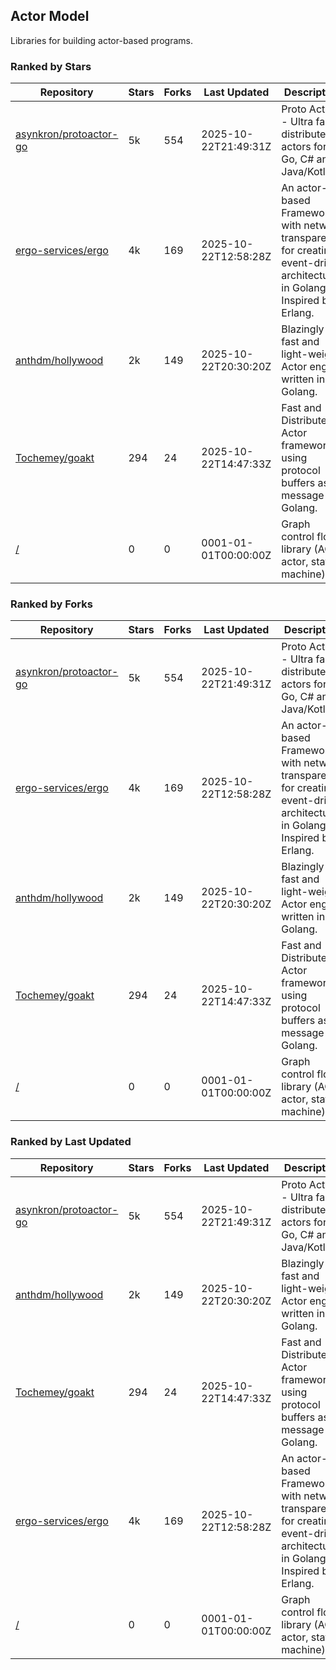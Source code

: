 ## Actor Model

Libraries for building actor-based programs.

### Ranked by Stars

| Repository | Stars | Forks | Last Updated | Description | 
|------------|-------|-------|--------------|-------------|
| [asynkron/protoactor-go](https://github.com/asynkron/protoactor-go) | 5k | 554 | 2025-10-22T21:49:31Z |  Proto Actor - Ultra fast distributed actors for Go, C# and Java/Kotlin. |
| [ergo-services/ergo](https://github.com/ergo-services/ergo) | 4k | 169 | 2025-10-22T12:58:28Z |  An actor-based Framework with network transparency for creating event-driven architecture in Golang. Inspired by Erlang. |
| [anthdm/hollywood](https://github.com/anthdm/hollywood) | 2k | 149 | 2025-10-22T20:30:20Z |  Blazingly fast and light-weight Actor engine written in Golang. |
| [Tochemey/goakt](https://github.com/Tochemey/goakt) | 294 | 24 | 2025-10-22T14:47:33Z |  Fast and Distributed Actor framework using protocol buffers as message for Golang. |
| [/](https://github.com/pancsta/asyncmachine-go/tree/main/pkg/machine) | 0 | 0 | 0001-01-01T00:00:00Z |  Graph control flow library (AOP, actor, state-machine). |

### Ranked by Forks

| Repository | Stars | Forks | Last Updated | Description | 
|------------|-------|-------|--------------|-------------|
| [asynkron/protoactor-go](https://github.com/asynkron/protoactor-go) | 5k | 554 | 2025-10-22T21:49:31Z |  Proto Actor - Ultra fast distributed actors for Go, C# and Java/Kotlin. |
| [ergo-services/ergo](https://github.com/ergo-services/ergo) | 4k | 169 | 2025-10-22T12:58:28Z |  An actor-based Framework with network transparency for creating event-driven architecture in Golang. Inspired by Erlang. |
| [anthdm/hollywood](https://github.com/anthdm/hollywood) | 2k | 149 | 2025-10-22T20:30:20Z |  Blazingly fast and light-weight Actor engine written in Golang. |
| [Tochemey/goakt](https://github.com/Tochemey/goakt) | 294 | 24 | 2025-10-22T14:47:33Z |  Fast and Distributed Actor framework using protocol buffers as message for Golang. |
| [/](https://github.com/pancsta/asyncmachine-go/tree/main/pkg/machine) | 0 | 0 | 0001-01-01T00:00:00Z |  Graph control flow library (AOP, actor, state-machine). |

### Ranked by Last Updated

| Repository | Stars | Forks | Last Updated | Description | 
|------------|-------|-------|--------------|-------------|
| [asynkron/protoactor-go](https://github.com/asynkron/protoactor-go) | 5k | 554 | 2025-10-22T21:49:31Z |  Proto Actor - Ultra fast distributed actors for Go, C# and Java/Kotlin. |
| [anthdm/hollywood](https://github.com/anthdm/hollywood) | 2k | 149 | 2025-10-22T20:30:20Z |  Blazingly fast and light-weight Actor engine written in Golang. |
| [Tochemey/goakt](https://github.com/Tochemey/goakt) | 294 | 24 | 2025-10-22T14:47:33Z |  Fast and Distributed Actor framework using protocol buffers as message for Golang. |
| [ergo-services/ergo](https://github.com/ergo-services/ergo) | 4k | 169 | 2025-10-22T12:58:28Z |  An actor-based Framework with network transparency for creating event-driven architecture in Golang. Inspired by Erlang. |
| [/](https://github.com/pancsta/asyncmachine-go/tree/main/pkg/machine) | 0 | 0 | 0001-01-01T00:00:00Z |  Graph control flow library (AOP, actor, state-machine). |

